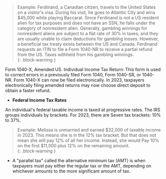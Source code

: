 > Example: Ferdinand, a Canadian citizen, travels to the United States on a visitor's visa. During his visit, he goes to Atlantic City and wins $45,000 while playing Baccarat. Since Ferdinand is not a US resident alien for tax purposes and does not have an SSN, he falls under the category of nonresident alien. Generally, gambling winnings for nonresident aliens are subject to a flat rate of 30% in taxes, and they are usually unable to claim deductions for gambling losses. However, a beneficial tax treaty exists between the US and Canada. Ferdinand requests an ITIN to file a Form 1040-NR to receive a partial refund from the US. Taxes withheld from his gambling winnings.  
{: .block-warning }

Form 1040-X, Amended US. Individual Income Tax Return: This form is used to correct errors in a previously filed Form 1040, Form 1040-SR, or 1040-NR. Form 1040-X can now be filed electronically. In 2023, taxpayers electronically filing amended returns may now choose direct deposit to obtain a faster refund.

- **Federal Income Tax Rates**

An individual's federal taxable income is taxed at progressive rates. The IRS groups individuals by brackets. For 2023, there are Seven tax brackets: 10% to 37%.


> Example: Melissa is unmarried and earned $32,000 of taxable income in 2023. This means she is in the 12% tax bracket. But that does not mean she will pay 12% of all her income. Instead, she would Pay 10% on the first $11,000 plus 12% on the remaining amount.  
{: .block-warning }

- A "parallel tax" called the alternative minimum tax (AMT) is when taxpayers must pay either the regular tax or the AMT, depending on whichever amounts to the more significant amount of tax.


